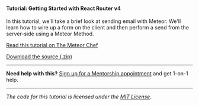 #### Tutorial: Getting Started with React Router v4

In this tutorial, we'll take a brief look at sending email with Meteor. We'll learn how to wire up a form on the client and then perform a send from the server-side using a Meteor Method.

[Read this tutorial on The Meteor Chef](https://themeteorchef.com/tutorials/using-the-email-package)  

[Download the source (.zip)](https://github.com/themeteorchef/using-the-email-package/archive/master.zip)

---

**Need help with this?** [Sign up for a Mentorship appointment](https://themeteorchef.com/mentorship?readme=using-the-email-package) and get 1-on-1 help.

---

_The code for this tutorial is licensed under the [MIT License](http://opensource.org/licenses/MIT)_.
